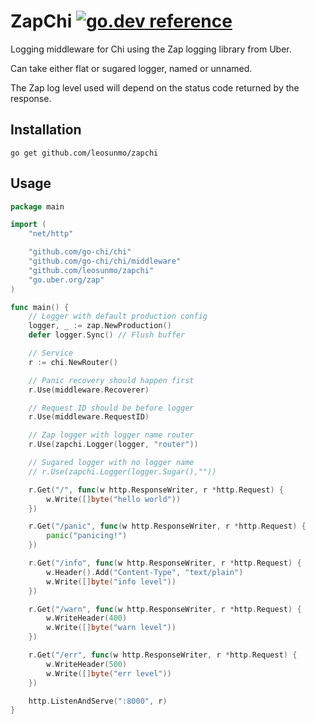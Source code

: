 # ZapChi [![go.dev reference](https://img.shields.io/badge/go.dev-reference-007d9c?logo=go&logoColor=white&style=flat-square)](https://pkg.go.dev/github.com/leosunmo/zapchi)

Logging middleware for Chi using the Zap logging library from Uber.

Can take either flat or sugared logger, named or unnamed.

The Zap log level used will depend on the status code returned by
the response.

## Installation
```
go get github.com/leosunmo/zapchi
```

## Usage
```go
package main

import (
	"net/http"

	"github.com/go-chi/chi"
	"github.com/go-chi/chi/middleware"
	"github.com/leosunmo/zapchi"
	"go.uber.org/zap"
)

func main() {
	// Logger with default production config
	logger, _ := zap.NewProduction()
	defer logger.Sync() // Flush buffer

	// Service
	r := chi.NewRouter()

	// Panic recovery should happen first
	r.Use(middleware.Recoverer)

	// Request ID should be before logger
	r.Use(middleware.RequestID)

	// Zap logger with logger name router
	r.Use(zapchi.Logger(logger, "router"))

	// Sugared logger with no logger name
	// r.Use(zapchi.Logger(logger.Sugar(),""))

	r.Get("/", func(w http.ResponseWriter, r *http.Request) {
		w.Write([]byte("hello world"))
	})

	r.Get("/panic", func(w http.ResponseWriter, r *http.Request) {
		panic("panicing!")
	})

	r.Get("/info", func(w http.ResponseWriter, r *http.Request) {
		w.Header().Add("Content-Type", "text/plain")
		w.Write([]byte("info level"))
	})

	r.Get("/warn", func(w http.ResponseWriter, r *http.Request) {
		w.WriteHeader(400)
		w.Write([]byte("warn level"))
	})

	r.Get("/err", func(w http.ResponseWriter, r *http.Request) {
		w.WriteHeader(500)
		w.Write([]byte("err level"))
	})

	http.ListenAndServe(":8000", r)
}
```